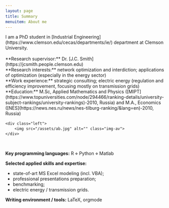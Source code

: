 ```yaml
---
layout: page
title: Summary
menuitem: About me
---
```



<div class="group" markdown="0">
    <div class="right" markdown="span">
I am a PhD student in [Industrial Engineering](https://www.clemson.edu/cecas/departments/ie/) department at Clemson University. <br><br>
**Research supervisor:** Dr. [J.C. Smith](https://jcsmith.people.clemson.edu) <br>
**Research interests:** network optimization and interdiction; applications of optimization (especially in the energy sector) <br>
**Work experience:** strategic consulting; electric energy (regulation and efficiency improvement, focusing mostly on transmission grids)<br>
**Education:** M.Sc, Applied Mathematics and Physics ([MIPT](https://www.topuniversities.com/node/294466/ranking-details/university-subject-rankings/university-rankings)-2010, Russia) and M.A., Economics ([NES](https://news.nes.ru/news/nes-tilburg-ranking/&lang=en)-2010, Russia)
    </div>
    
    <div class="left">
        <img src="/assets/ab.jpg" alt="" class="img-av">
    </div>
</div>
<br>

**Key programming languages:** R ⋄ Python ⋄ Matlab

**Selected applied skills and expertise:**
- state-of-art MS Excel modeling (incl. VBA);
- professional presentations preparation;
- benchmarking;
- electric energy / transmission grids.

**Writing environment / tools:** LaTeX, orgmode

<!-- permalink: /summary/ -->
